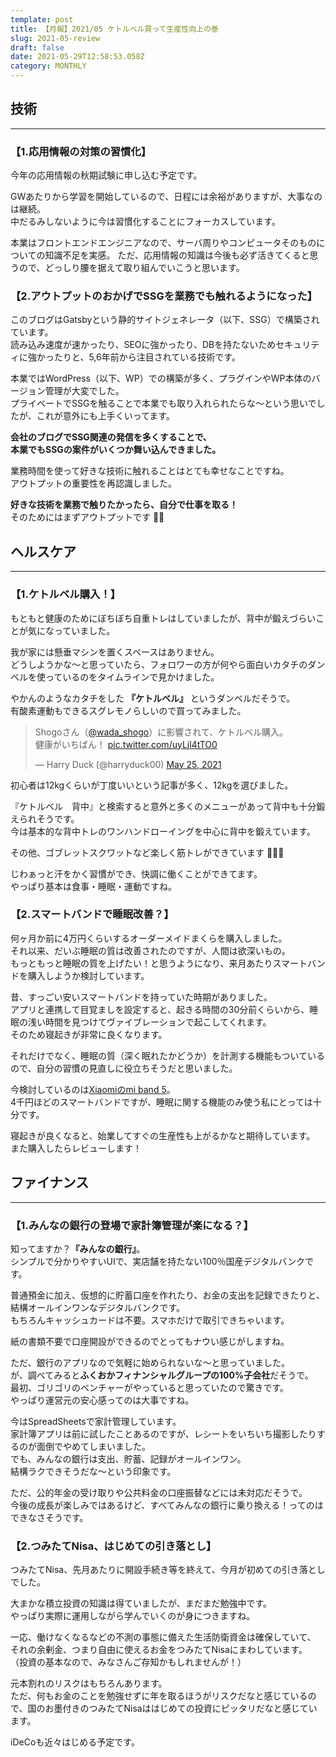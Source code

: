 ```yaml
---
template: post
title: 【月報】2021/05 ケトルベル買って生産性向上の巻
slug: 2021-05-review
draft: false
date: 2021-05-29T12:58:53.058Z
category: MONTHLY
---
```

## 技術

- - -

### 【1.応用情報の対策の習慣化】

今年の応用情報の秋期試験に申し込む予定です。  

GWあたりから学習を開始しているので、日程には余裕がありますが、大事なのは継続。\
中だるみしないように今は習慣化することにフォーカスしています。  

本業はフロントエンドエンジニアなので、サーバ周りやコンピュータそのものについての知識不足を実感。  ただ、応用情報の知識は今後も必ず活きてくると思うので、どっしり腰を据えて取り組んでいこうと思います。  

### 【2.アウトプットのおかげでSSGを業務でも触れるようになった】

このブログはGatsbyという静的サイトジェネレータ（以下、SSG）で構築されています。\
読み込み速度が速かったり、SEOに強かったり、DBを持たないためセキュリティに強かったりと、5,6年前から注目されている技術です。  

本業ではWordPress（以下、WP）での構築が多く、プラグインやWP本体のバージョン管理が大変でした。\
プライベートでSSGを触ることで本業でも取り入れられたらな〜という思いでしたが、これが意外にも上手くいってます。  

 **会社のブログでSSG関連の発信を多くすることで、\
本業でもSSGの案件がいくつか舞い込んできました。**  

業務時間を使って好きな技術に触れることはとても幸せなことですね。\
アウトプットの重要性を再認識しました。  

 **好きな技術を業務で触りたかったら、自分で仕事を取る！** \
そのためにはまずアウトプットです 💪🏻

## ヘルスケア

- - -

### 【1.ケトルベル購入！】

もともと健康のためにぼちぼち自重トレはしていましたが、背中が鍛えづらいことが気になっていました。  

我が家には懸垂マシンを置くスペースはありません。\
どうしようかな〜と思っていたら、フォロワーの方が何やら面白いカタチのダンベルを使っているのをタイムラインで見かけました。  

やかんのようなカタチをした **『ケトルベル』** というダンベルだそうで。\
有酸素運動もできるスグレモノらしいので買ってみました。  

<blockquote class="twitter-tweet" data-partner="tweetdeck"><p lang="ja" dir="ltr">Shogoさん（<a href="https://twitter.com/wada_shogo?ref_src=twsrc%5Etfw">@wada_shogo</a>）に影響されて、ケトルベル購入。<br>健康がいちばん！ <a href="https://t.co/uyLjl4tTO0">pic.twitter.com/uyLjl4tTO0</a></p>&mdash; Harry Duck (@harryduck00) <a href="https://twitter.com/harryduck00/status/1397116323025412104?ref_src=twsrc%5Etfw">May 25, 2021</a></blockquote>

初心者は12kgくらいが丁度いいという記事が多く、12kgを選びました。  

『ケトルベル　背中』と検索すると意外と多くのメニューがあって背中も十分鍛えられそうです。\
今は基本的な背中トレのワンハンドローイングを中心に背中を鍛えています。  

その他、ゴブレットスクワットなど楽しく筋トレができています 🤸🏻‍♂️

じわぁっと汗をかく習慣ができ、快調に働くことができてます。  \
やっぱり基本は食事・睡眠・運動ですね。  

### 【2.スマートバンドで睡眠改善？】

何ヶ月か前に4万円くらいするオーダーメイドまくらを購入しました。\
それ以来、だいぶ睡眠の質は改善されたのですが、人間は欲深いもの。\
もっともっと睡眠の質を上げたい！と思うようになり、来月あたりスマートバンドを購入しようか検討しています。  

昔、すっごい安いスマートバンドを持っていた時期がありました。\
アプリと連携して目覚ましを設定すると、起きる時間の30分前くらいから、睡眠の浅い時間を見つけてヴァイブレーションで起こしてくれます。\
そのため寝起きが非常に良くなります。  

それだけでなく、睡眠の質（深く眠れたかどうか）を計測する機能もついているので、自分の習慣の見直しに役立ちそうだと思いました。  

今検討しているのは[Xiaomiのmi band 5](https://www.amazon.co.jp/gp/product/B08R86CSMK/ref=ox_sc_act_image_4?smid=A1D3Y3MY6N65Z&psc=1)。\
4千円ほどのスマートバンドですが、睡眠に関する機能のみ使う私にとっては十分です。  

寝起きが良くなると、始業してすぐの生産性も上がるかなと期待しています。\
また購入したらレビューします！  

## ファイナンス

- - -

### 【1.みんなの銀行の登場で家計簿管理が楽になる？】

知ってますか？**『みんなの銀行』**。\
シンプルで分かりやすいUIで、実店舗を持たない100％国産デジタルバンクです。  

普通預金に加え、仮想的に貯蓄口座を作れたり、お金の支出を記録できたりと、\
結構オールインワンなデジタルバンクです。\
もちろんキャッシュカードは不要。スマホだけで取引できちゃいます。  

紙の書類不要で口座開設ができるのでとってもナウい感じがしますね。　

ただ、銀行のアプリなので気軽に始められないな〜と思っていました。\
が、調べてみると**ふくおかフィナンシャルグループの100%子会社**だそうで。\
最初、ゴリゴリのベンチャーがやっていると思っていたので驚きです。\
やっぱり運営元の安心感ってのは大事ですね。  

今はSpreadSheetsで家計管理しています。\
家計簿アプリは前に試したことあるのですが、レシートをいちいち撮影したりするのが面倒でやめてしまいました。\
でも、みんなの銀行は支出、貯蓄、記録がオールインワン。\
結構ラクできそうだな〜という印象です。  

ただ、公的年金の受け取りや公共料金の口座振替などには未対応だそうで。\
今後の成長が楽しみではあるけど、すべてみんなの銀行に乗り換える！ってのはできなさそうです。  

### 【2.つみたてNisa、はじめての引き落とし】

つみたてNisa、先月あたりに開設手続き等を終えて、今月が初めての引き落としでした。

大まかな積立投資の知識は得ていましたが、まだまだ勉強中です。\
やっぱり実際に運用しながら学んでいくのが身につきますね。  

一応、働けなくなるなどの不測の事態に備えた生活防衛資金は確保していて、\
それの余剰金、つまり自由に使えるお金をつみたてNisaにまわしています。\
（投資の基本なので、みなさんご存知かもしれませんが！）  

元本割れのリスクはもちろんあります。\
ただ、何もお金のことを勉強せずに年を取るほうがリスクだなと感じているので、国のお墨付きのつみたてNisaははじめての投資にピッタリだなと感じています。  

iDeCoも近々はじめる予定です。